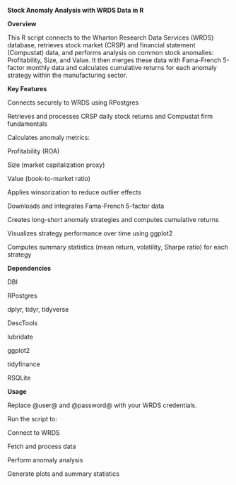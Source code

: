 **Stock Anomaly Analysis with WRDS Data in R**

**Overview**

This R script connects to the Wharton Research Data Services (WRDS) database, retrieves stock market (CRSP) and financial statement (Compustat) data, and performs analysis on common stock anomalies: Profitability, Size, and Value. It then merges these data with Fama-French 5-factor monthly data and calculates cumulative returns for each anomaly strategy within the manufacturing sector.

**Key Features**

Connects securely to WRDS using RPostgres

Retrieves and processes CRSP daily stock returns and Compustat firm fundamentals

Calculates anomaly metrics:

Profitability (ROA)

Size (market capitalization proxy)

Value (book-to-market ratio)

Applies winsorization to reduce outlier effects

Downloads and integrates Fama-French 5-factor data

Creates long-short anomaly strategies and computes cumulative returns

Visualizes strategy performance over time using ggplot2

Computes summary statistics (mean return, volatility, Sharpe ratio) for each strategy

**Dependencies**

DBI

RPostgres

dplyr, tidyr, tidyverse

DescTools

lubridate

ggplot2

tidyfinance

RSQLite

**Usage**

Replace @user@ and @password@ with your WRDS credentials.

Run the script to:

Connect to WRDS

Fetch and process data

Perform anomaly analysis

Generate plots and summary statistics

